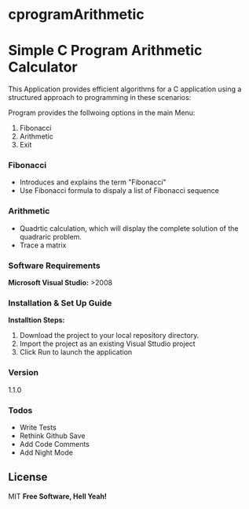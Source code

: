 # cprogramArithmetic

# Simple C Program Arithmetic Calculator

This Application provides efficient algorithms for a C application using a 
structured approach to programming in these scenarios:

Program provides the follwoing options in the main Menu:
1. Fibonacci
2. Arithmetic
3. Exit

### Fibonacci
 - Introduces and explains the term "Fibonacci"
 - Use Fibonacci formula to dispaly a list of Fibonacci sequence

### Arithmetic
 - Quadrtic calculation, which will display the complete solution of the quadraric problem.
 - Trace a matrix

### Software Requirements
**Microsoft Visual Studio:** >2008

### Installation & Set Up Guide
**Installtion Steps:**
1. Download the project to your local repository directory.
2. Import the project as an existing Visual Sttudio project
3. Click Run to launch the application

### Version
1.1.0

### Todos
 - Write Tests
 - Rethink Github Save
 - Add Code Comments
 - Add Night Mode

License
----

MIT
**Free Software, Hell Yeah!**
